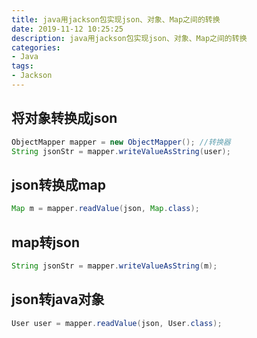 ```yaml
---
title: java用jackson包实现json、对象、Map之间的转换
date: 2019-11-12 10:25:25
description: java用jackson包实现json、对象、Map之间的转换
categories:
- Java
tags:
- Jackson
---
```

##	将对象转换成json
```java
ObjectMapper mapper = new ObjectMapper(); //转换器 
String jsonStr = mapper.writeValueAsString(user);
```

##	json转换成map
```java
Map m = mapper.readValue(json, Map.class); 
```

##	map转json
```java
String jsonStr = mapper.writeValueAsString(m);
```

##	json转java对象
```java
User user = mapper.readValue(json, User.class);
```

